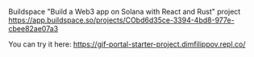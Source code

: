 Buildspace "Build a Web3 app on Solana with React and Rust" project https://app.buildspace.so/projects/CObd6d35ce-3394-4bd8-977e-cbee82ae07a3

You can try it here: https://gif-portal-starter-project.dimfilippov.repl.co/
